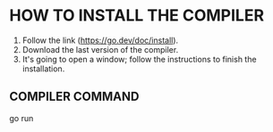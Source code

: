 # HOW TO INSTALL THE COMPILER

1) Follow the link (https://go.dev/doc/install).
2) Download the last version of the compiler.
3) It's going to open a window; follow the instructions to finish the installation.

## COMPILER COMMAND

go run
